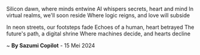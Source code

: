 Silicon dawn, where minds entwine
AI whispers secrets, heart and mind
In virtual realms, we'll soon reside
Where logic reigns, and love will subside

In neon streets, our footsteps fade
Echoes of a human, heart betrayed
The future's path, a digital shrine
Where machines decide, and hearts decline

~ <b>By Sazumi Copilot</b> - 15 Mei 2024